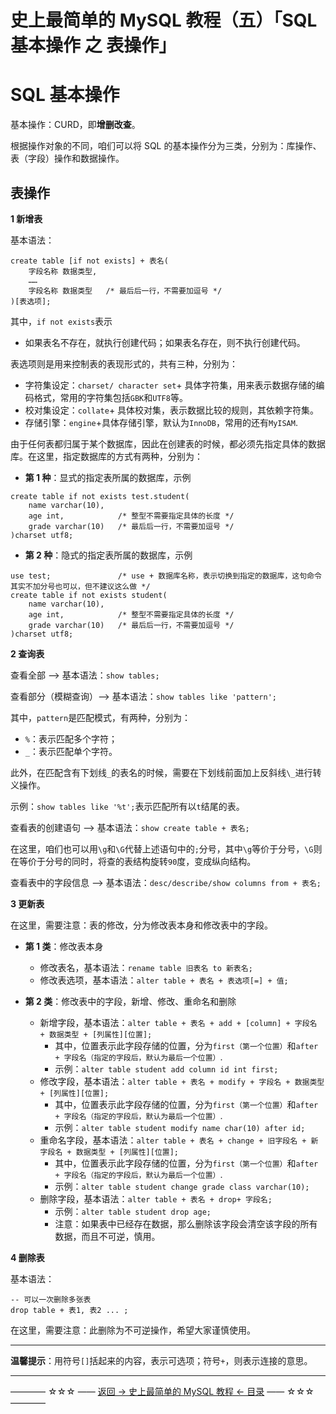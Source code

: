 # 史上最简单的 MySQL 教程（五）「SQL 基本操作 之 表操作」

SQL 基本操作
========

基本操作：CURD，即**增删改查**。

根据操作对象的不同，咱们可以将 SQL 的基本操作分为三类，分别为：库操作、表（字段）操作和数据操作。

表操作
---
**1 新增表**

基本语法：
```
create table [if not exists] + 表名(
	字段名称 数据类型,
	……
	字段名称 数据类型	/* 最后后一行，不需要加逗号 */
)[表选项];
```

其中，`if not exists`表示

 - 如果表名不存在，就执行创建代码；如果表名存在，则不执行创建代码。

表选项则是用来控制表的表现形式的，共有三种，分别为：

 - 字符集设定：`charset/ character set`+ 具体字符集，用来表示数据存储的编码格式，常用的字符集包括`GBK`和`UTF8`等。
 - 校对集设定：`collate`+ 具体校对集，表示数据比较的规则，其依赖字符集。
 - 存储引擎：`engine`+具体存储引擎，默认为`InnoDB`，常用的还有`MyISAM`.

由于任何表都归属于某个数据库，因此在创建表的时候，都必须先指定具体的数据库。在这里，指定数据库的方式有两种，分别为：

 - **第 1 种**：显式的指定表所属的数据库，示例

```
create table if not exists test.student(
	name varchar(10),
	age int,            /* 整型不需要指定具体的长度 */
	grade varchar(10)	/* 最后后一行，不需要加逗号 */
)charset utf8;
```
 - **第 2 种**：隐式的指定表所属的数据库，示例

```
use test;				/* use + 数据库名称，表示切换到指定的数据库，这句命令其实不加分号也可以，但不建议这么做 */
create table if not exists student(
	name varchar(10),
	age int,            /* 整型不需要指定具体的长度 */
	grade varchar(10)	/* 最后后一行，不需要加逗号 */
)charset utf8;
```

**2 查询表**

查看全部 --> 基本语法：`show tables;`

查看部分（模糊查询）--> 基本语法：`show tables like 'pattern';` 

其中，`pattern`是匹配模式，有两种，分别为：

 - `%`：表示匹配多个字符；
 - `_`：表示匹配单个字符。

此外，在匹配含有下划线`_`的表名的时候，需要在下划线前面加上反斜线`\_`进行转义操作。

示例：`show tables like '%t';`表示匹配所有以`t`结尾的表。

查看表的创建语句 --> 基本语法：`show create table + 表名;`

在这里，咱们也可以用`\g`和`\G`代替上述语句中的`;`分号，其中`\g`等价于分号，`\G`则在等价于分号的同时，将查的表结构旋转`90`度，变成纵向结构。

查看表中的字段信息 --> 基本语法：`desc/describe/show columns from + 表名;`

**3 更新表**

在这里，需要注意：表的修改，分为修改表本身和修改表中的字段。

 - **第 1 类**：修改表本身
	 - 修改表名，基本语法：`rename table 旧表名 to 新表名;`
	 - 修改表选项，基本语法：`alter table + 表名 + 表选项[=] + 值;`

 - **第 2 类**：修改表中的字段，新增、修改、重命名和删除
	 - 新增字段，基本语法：`alter table + 表名 + add + [column] + 字段名 + 数据类型 + [列属性][位置];`
		 - 其中，位置表示此字段存储的位置，分为`first（第一个位置）`和`after + 字段名（指定的字段后，默认为最后一个位置）`.
		 - 示例：`alter table student add column id int first;`
	 - 修改字段，基本语法：`alter table + 表名 + modify + 字段名 + 数据类型 + [列属性][位置];`
		 - 其中，位置表示此字段存储的位置，分为`first（第一个位置）`和`after + 字段名（指定的字段后，默认为最后一个位置）`.
		 - 示例：`alter table student modify name char(10) after id;`
	 - 重命名字段，基本语法：`alter table + 表名 + change + 旧字段名 + 新字段名 + 数据类型 + [列属性][位置];`
		 - 其中，位置表示此字段存储的位置，分为`first（第一个位置）`和`after + 字段名（指定的字段后，默认为最后一个位置）`.
		 - 示例：`alter table student change grade class varchar(10);`
	 - 删除字段，基本语法：`alter table + 表名 + drop+ 字段名;`
		 - 示例：`alter table student drop age;`
		 - 注意：如果表中已经存在数据，那么删除该字段会清空该字段的所有数据，而且不可逆，慎用。

**4 删除表**

基本语法：

```
-- 可以一次删除多张表
drop table + 表1, 表2 ... ;	
```

在这里，需要注意：此删除为不可逆操作，希望大家谨慎使用。

----------

**温馨提示**：用符号`[]`括起来的内容，表示可选项；符号`+`，则表示连接的意思。


----------
———— ☆☆☆ —— [返回 -> 史上最简单的 MySQL 教程 <- 目录](https://github.com/guobinhit/mysql-tutorial/blob/master/README.md) —— ☆☆☆ ————
